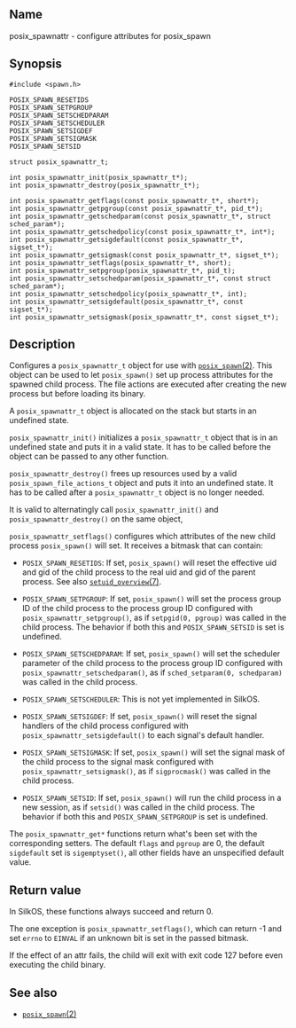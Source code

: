 ## Name

posix_spawnattr - configure attributes for posix_spawn

## Synopsis

```**c++
#include <spawn.h>

POSIX_SPAWN_RESETIDS
POSIX_SPAWN_SETPGROUP
POSIX_SPAWN_SETSCHEDPARAM
POSIX_SPAWN_SETSCHEDULER
POSIX_SPAWN_SETSIGDEF
POSIX_SPAWN_SETSIGMASK
POSIX_SPAWN_SETSID

struct posix_spawnattr_t;

int posix_spawnattr_init(posix_spawnattr_t*);
int posix_spawnattr_destroy(posix_spawnattr_t*);

int posix_spawnattr_getflags(const posix_spawnattr_t*, short*);
int posix_spawnattr_getpgroup(const posix_spawnattr_t*, pid_t*);
int posix_spawnattr_getschedparam(const posix_spawnattr_t*, struct sched_param*);
int posix_spawnattr_getschedpolicy(const posix_spawnattr_t*, int*);
int posix_spawnattr_getsigdefault(const posix_spawnattr_t*, sigset_t*);
int posix_spawnattr_getsigmask(const posix_spawnattr_t*, sigset_t*);
int posix_spawnattr_setflags(posix_spawnattr_t*, short);
int posix_spawnattr_setpgroup(posix_spawnattr_t*, pid_t);
int posix_spawnattr_setschedparam(posix_spawnattr_t*, const struct sched_param*);
int posix_spawnattr_setschedpolicy(posix_spawnattr_t*, int);
int posix_spawnattr_setsigdefault(posix_spawnattr_t*, const sigset_t*);
int posix_spawnattr_setsigmask(posix_spawnattr_t*, const sigset_t*);
```

## Description

Configures a `posix_spawnattr_t` object for use with [`posix_spawn`(2)](help://man/3/posix_spawn). This object can be used to let `posix_spawn()` set up process attributes for the spawned child process. The file actions are executed after creating the new process but before loading its binary.

A `posix_spawnattr_t` object is allocated on the stack but starts in an undefined state.

`posix_spawnattr_init()` initializes a `posix_spawnattr_t` object that is in an undefined state and puts it in a valid state. It has to be called before the object can be passed to any other function.

`posix_spawnattr_destroy()` frees up resources used by a valid `posix_spawn_file_actions_t` object and puts it into an undefined state. It has to be called after a `posix_spawnattr_t` object is no longer needed.

It is valid to alternatingly call `posix_spawnattr_init()` and `posix_spawnattr_destroy()` on the same object,

`posix_spawnattr_setflags()` configures which attributes of the new child process `posix_spawn()` will set. It receives a bitmask that can contain:

-   `POSIX_SPAWN_RESETIDS`: If set, `posix_spawn()` will reset the effective uid and gid of the child process to the real uid and gid of the parent process. See also [`setuid_overview`(7)](help://man/7/setuid_overview).

-   `POSIX_SPAWN_SETPGROUP`: If set, `posix_spawn()` will set the process group ID of the child process to the process group ID configured with `posix_spawnattr_setpgroup()`, as if `setpgid(0, pgroup)` was called in the child process. The behavior if both this and `POSIX_SPAWN_SETSID` is set is undefined.

-   `POSIX_SPAWN_SETSCHEDPARAM`: If set, `posix_spawn()` will set the scheduler parameter of the child process to the process group ID configured with `posix_spawnattr_setschedparam()`, as if `sched_setparam(0, schedparam)` was called in the child process.

-   `POSIX_SPAWN_SETSCHEDULER`: This is not yet implemented in SilkOS.

-   `POSIX_SPAWN_SETSIGDEF`: If set, `posix_spawn()` will reset the signal handlers of the child process configured with `posix_spawnattr_setsigdefault()` to each signal's default handler.

-   `POSIX_SPAWN_SETSIGMASK`: If set, `posix_spawn()` will set the signal mask of the child process to the signal mask configured with `posix_spawnattr_setsigmask()`, as if `sigprocmask()` was called in the child process.

-   `POSIX_SPAWN_SETSID`: If set, `posix_spawn()` will run the child process in a new session, as if `setsid()` was called in the child process. The behavior if both this and `POSIX_SPAWN_SETPGROUP` is set is undefined.

The `posix_spawnattr_get*` functions return what's been set with the corresponding setters. The default `flags` and `pgroup` are 0, the default `sigdefault` set is `sigemptyset()`, all other fields have an unspecified default value.

## Return value

In SilkOS, these functions always succeed and return 0.

The one exception is `posix_spawnattr_setflags()`, which can return -1 and set `errno` to `EINVAL` if an unknown bit is set in the passed bitmask.

If the effect of an attr fails, the child will exit with exit code 127 before even executing the child binary.

## See also

-   [`posix_spawn`(2)](help://man/3/posix_spawn)
